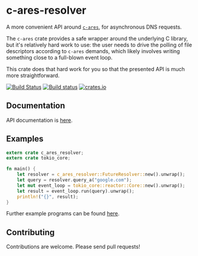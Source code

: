 # c-ares-resolver #

A more convenient API around [`c-ares`](https://github.com/dimbleby/rust-c-ares/), for asynchronous DNS requests.

The `c-ares` crate provides a safe wrapper around the underlying C library, but it's relatively hard work to use: the user needs to drive the polling of file descriptors according to `c-ares` demands, which likely involves writing something close to a full-blown event loop.

This crate does that hard work for you so that the presented API is much more straightforward. 

[![Build Status](https://travis-ci.org/dimbleby/c-ares-resolver.svg?branch=master)](https://travis-ci.org/dimbleby/c-ares-resolver)
[![Build status](https://ci.appveyor.com/api/projects/status/m9o3f4u6wuofq8k9/branch/master?svg=true)](https://ci.appveyor.com/project/dimbleby/c-ares-resolver/branch/master)
[![crates.io](https://meritbadge.herokuapp.com/c-ares-resolver)](https://crates.io/crates/c-ares-resolver)

## Documentation ##

API documentation is [here](https://docs.rs/c-ares-resolver).

## Examples ##

```rust
extern crate c_ares_resolver;
extern crate tokio_core;

fn main() {
    let resolver = c_ares_resolver::FutureResolver::new().unwrap();
    let query = resolver.query_a("google.com");
    let mut event_loop = tokio_core::reactor::Core::new().unwrap();
    let result = event_loop.run(query).unwrap();
    println!("{}", result);
}
```

Further example programs can be found [here](https://github.com/dimbleby/c-ares-resolver/tree/master/examples).

## Contributing ##

Contributions are welcome.  Please send pull requests!
